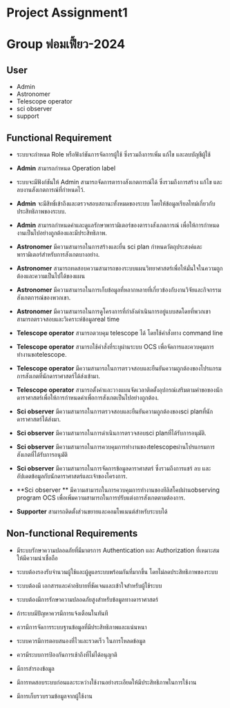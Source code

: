 ﻿#  Project Assignment1

# Group ฟอมเฟี้ยว-2024

 

## User

 - Admin
 -  Astronomer
 - Telescope operator 
 - sci observer
 - support

## Functional Requirement

 - ระบบจะกำหนด Role หรือฟังก์ชันการจัดการผู้ใช้ ซึ่งรวมถึงการเพิ่ม แก้ไข และลบบัญชีผู้ใช้

 - **Admin** สามารถกำหนด Operation label

 - ระบบจะมีฟังก์ชันให้  Admin สามารถจัดการตารางสังเกตการณ์ได้ ซึ่งรวมถึงการสร้าง แก้ไข และลบงานสังเกตการณ์ที่กำหนดไว้.

 - **Admin** จะมีสิทธิ์เข้าถึงและตรวจสอบสถานะทั้งหมดของระบบ โดยให้ข้อมูลเรียลไทม์เกี่ยวกับประสิทธิภาพของระบบ.

 - **Admin** สามารถกำหนดค่าและดูแลรักษาพารามิเตอร์ของตารางสังเกตการณ์ เพื่อให้การกำหนดงานเป็นไปอย่างถูกต้องและมีประสิทธิภาพ.

 - **Astronomer** มีความสามารถในการสร้างและยื่น sci plan กำหนดวัตถุประสงค์และพารามิเตอร์สำหรับการสังเกตบางอย่าง.

 - **Astronomer** สามารถทดสอบความสามารถของระบบแผนวิทยาศาสตร์เพื่อให้มั่นใจในความถูกต้องและความเป็นไปได้ของแผน

 - **Astronomer** มีความสามารถในการเก็บข้อมูลที่หลากหลายที่เกี่ยวข้องกับงานวิจัยและกิจกรรมสังเกตการณ์ของพวกเขา.

 - **Astronomer** มีความสามารถในการดูโครงการที่กำลังดำเนินการอยู่แบบสดโดยที่พวกเขาสามารถตรวจสอบและวิเคราะห์ข้อมูลreal time

 - **Telescope operator** สามารถตวบคุม telescope ได้ โดยใช้คำสั่งทาง command line

 - **Telescope operator** สามารถใช้คำสั่งที่ระบุผ่านระบบ OCS เพื่อจัดการและควบคุมการทำงานขอtelescope.

 - **Telescope operator** มีความสามารถในการตรวจสอบและยืนยันความถูกต้องของโปรแกรมการสังเกตที่นักดาราศาสตร์ได้ส่งเข้ามา.

 - **Telescope operator** สามารถตั้งค่าและวางแผนจัดเวลาติดตั้งอุปกรณ์เสริมตามคำขอของนักดาราศาสตร์เพื่อให้การกำหนดค่าเพื่อการสังเกตเป็นไปอย่างถูกต้อง.

 - **Sci observer** มีความสามารถในการตรวจสอบและยืนยันความถูกต้องของsci planที่นักดาราศาสตร์ได้ส่งมา.

 - **Sci observer** มีความสามารถในการดำเนินการตรวจสอบsci planที่ได้รับการอนุมัติ.

 - **Sci observer** มีความสามารถในการควบคุมการทำงานของtelescopeผ่านโปรแกรมการสังเกตที่ได้รับการอนุมัติ

 - **Sci observer** มีความสามารถในการจัดการข้อมูลดาราศาสตร์ ซึ่งรวมถึงการแชร์ ลบ และอัปเดตข้อมูลกับนักดาราศาสตร์และเจ้าของโครงการ.

 - **Sci observer ** มีความสามารถในการควบคุมการทำงานของทีลิสโคปผ่านobserving program  OCS เพื่อเพิ่มความสามารถในการปรับแต่งการสังเกตตามต้องการ.

 
 - **Supporter** สามารถติดตั้งส่วนขยายและคอมโพเนนต์สำหรับระบบได้

## Non-functional  Requirements 

- มีระบบรักษาความปลอดภัยที่มีมาตรการ Authentication และ Authorization ที่เหมาะสมให้มีความน่าเชื่อถือ

- ระบบต้องรองรับจำนวนผู้ใช้และผู้ดูแลระบบพร้อมกันที่มากขึ้น โดยไม่ลดประสิทธิภาพของระบบ

- ระบบต้องมี เอกสารและคำอธิบายที่ชัดเจนและเข้าใจสำหรับผู้ใช้ระบบ

- ระบบต้องมีการรักษาความปลอดภัยสูงสำหรับข้อมูลทางดาราศาสตร์

- ถ้าระบบมีปัญหาควรมีการแจ้งเตือนในทันที

- ควรมีการจัดการระบบฐานข้อมูลที่มีประสิทธิภาพและแน่นหนา

- ระบบควรมีการตอบสนองที่ไวและรวดเร็ว ในการโหลดข้อมูล

- ควรมีระบบการป้องกันการเช้าถึงที่ไม่ได้อนุญาติ

- มีการสำรองข้อมูล

- มีการทดสอบระบบก่อนและระหว่างใช้งานอย่างระเอียดให้มีประสิทธิภาพในการใช้งาน

- มีการเก็บรวบรวมข้อมูลจากผู้ใช้งาน

